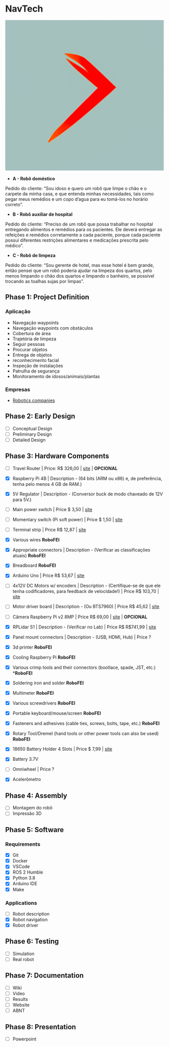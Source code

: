 # NavTech

<p align="center">
  <img src="doc/image.png" alt="NavTech">
</p>

- **A - Robô doméstico**

Pedido do cliente: “Sou idoso e quero um robô que limpe o chão e o carpete da
minha casa, e que entenda minhas necessidades, tais como pegar meus
remédios e um copo d’agua para eu tomá-los no horário correto”.

- **B - Robô auxiliar de hospital**

Pedido do cliente: “Preciso de um robô que possa trabalhar no hospital
entregando alimentos e remédios para os pacientes. Ele deverá entregar as
refeições e remédios corretamente a cada paciente, porque cada paciente possuí
diferentes restrições alimentares e medicações prescrita pelo médico”.

- **C - Robô de limpeza**

Pedido do cliente: “Sou gerente de hotel, mas esse hotel é bem grande, então
pensei que um robô poderia ajudar na limpeza dos quartos, pelo menos
limpando o chão dos quartos e limpando o banheiro, se possível trocando as
toalhas sujas por limpas”. 

## Phase 1: Project Definition

### Aplicação
* Navegação waypoints
* Navegação waypoints com obstáculos
* Cobertura de área
* Trajetória de limpeza
* Seguir pessoas
* Procurar objetos
* Entrega de objetos
* reconhecimento facial
* Inspeção de instalações
* Patrulha de segurança
* Monitoramento de idosos/animais/plantas

### Empresas
* [Robotics companies](https://github.com/vmayoral/ros-robotics-companies)


## Phase 2: Early Design

- [ ] Conceptual Design
- [ ] Preliminary Design
- [ ] Detailed Design

## Phase 3: Hardware Components
- [ ] Travel Router | Price: R$ 326,00 | [site](https://www.amazon.com.br/GL-iNet-Roteador-port%C3%A1til-viagem-GL-MT300N-V2/dp/B073TSK26W/ref=sr_1_3?__mk_pt_BR=%C3%85M%C3%85%C5%BD%C3%95%C3%91&crid=3I3TCEPMLWI7V&keywords=travel+router&qid=1677383528&sprefix=%2Caps%2C390&sr=8-3&ufe=app_do%3Aamzn1.fos.fcd6d665-32ba-4479-9f21-b774e276a678) | **OPCIONAL**
- [x] Raspberry Pi 4B | Description - (64 bits (ARM ou x86) e, de preferência, tenha pelo menos 4 GB de RAM.) 
- [x] 5V Regulator | Description - (Conversor buck de modo chaveado de 12V para 5V.)
- [ ] Main power switch | Price $ 3,50 | [site](https://www.sparkfun.com/products/11310)
- [ ] Momentary switch (Pi soft power) | Price $ 1,50 | [site](https://www.adafruit.com/product/1443)
- [ ] Terminal strip | Price R$ 12,87 | [site](https://www.amazon.com.br/Barra-Terminais-Conector-Sindal-Bornes/dp/B0B787Y1GH/ref=asc_df_B0B787Y1GH/?tag=googleshopp00-20&linkCode=df0&hvadid=426453809273&hvpos=&hvnetw=g&hvrand=14602387887549824872&hvpone=&hvptwo=&hvqmt=&hvdev=c&hvdvcmdl=&hvlocint=&hvlocphy=1001767&hvtargid=pla-1968031377834&psc=1)
- [x] Various wires	**RoboFEI**
- [x] Appropriate connectors | Description - (Verificar as classificações atuais) **RoboFEI**
- [x] Breadboard 	**RoboFEI**
- [x] Arduino Uno | Price R$ 53,67 | [site](https://br.banggood.com/Geekcreit-ATmega328P-Nano-V3-Module-Improved-Version-No-Cable-Development-Board-Geekcreit-for-Arduino-products-that-work-with-official-Arduino-boards-p-959231.html?imageAb=1&warehouse=CN&ID=6300464&p=F6190022409212015085&custlixnkid=1756659&akmClientCountry=BR&a=1677384194.9769&akmClientCountry=BR&cur_warehouse=CN)
- [ ] 4x12V DC Motors w/ encoders | Description - (Certifique-se de que ele tenha codificadores, para feedback de velocidade!) | Price R$ 103,70 | [site](https://au.banggood.com/Machifit-25GA370-DC-12V-Micro-Gear-Reduction-Encoder-Motor-with-Mounting-Bracket-and-Wheel-p-1532242.html?cur_warehouse=CN)
- [ ] Motor driver board | Description - (Ou BTS7960) | Price R$ 45,62 | [site](https://www.banggood.com/Wholesale-L298N-Dual-H-Bridge-Stepper-Motor-Driver-Board-p-42826.html?warehouse=HK&ID=0&p=F6190022409212015085&custlinkid=1756662&cur_warehouse=CN)
- [ ] Câmera Raspberry Pi v2 8MP | Price R$ 69,00 | [site](https://www.robocore.net/acessorios-raspberry-pi/camera-para-raspberry-pi-rev-1-3) | **OPCIONAL**
- [x] RPLidar S1 | Description - (Verificar no Lab) | Price R$ R$741,99 | [site](https://www.amazon.com.br/Waveshare-RPLIDAR-A1-Omnidirectional-Acquisition/dp/B0B6B5MWSJ/ref=sr_1_1?__mk_pt_BR=%C3%85M%C3%85%C5%BD%C3%95%C3%91&keywords=RPLidar+A1&qid=1677384697&sr=8-1&ufe=app_do%3Aamzn1.fos.25548f35-0de7-44b3-b28e-0f56f3f96147)
- [x] Panel mount connectors | Description - (USB, HDMI, Hub) | Price ?
- [x] 3d printer 	**RoboFEI**
- [x] Cooling Raspberry Pi **RoboFEI**
- [x] Various crimp tools and their connectors (bootlace, spade, JST, etc.) ***RoboFEI**
- [x] Soldering iron and solder **RoboFEI**
- [x] Multimeter **RoboFEI**
- [x] Various screwdrivers **RoboFEI**
- [x] Portable keyboard/mouse/screen **RoboFEI**
- [x] Fasteners and adhesives (cable ties, screws, bolts, tape, etc.) **RoboFEI**
- [x] Rotary Tool/Dremel (hand tools or other power tools can also be used) **RoboFEI**
- [x] 18650 Battery Holder 4 Slots | Price $ 7,99 | [site](https://www.amazon.com/abcGoodefg-Battery-Holder-Plastic-Storage/dp/B071XTGBH6/ref=sr_1_1?crid=1L5HZHK1U0S6Y&dchild=1&keywords=18650+battery+holder+4+slot&qid=1606271098&sprefix=18650+battery+holder+4%2Caps%2C340&sr=8-1)
- [x] Battery 3.7V
- [ ] Omniwheel | Price ? 
- [x] Acelerômetro 


## Phase 4: Assembly

- [ ] Montagem do robô
- [ ] Impressão 3D

## Phase 5: Software

### Requirements

- [x] Git
- [x] Docker
- [x] VSCode
- [x] ROS 2 Humble
- [x] Python 3.8
- [x] Arduino IDE
- [x] Make

### Applications

- [ ] Robot description
- [x] Robot navigation
- [x] Robot driver

## Phase 6: Testing

- [ ] Simulation
- [ ] Real robot

## Phase 7: Documentation

- [ ] Wiki
- [ ] Video
- [ ] Results
- [ ] Website
- [ ] ABNT

## Phase 8: Presentation

- [ ] Powerpoint

